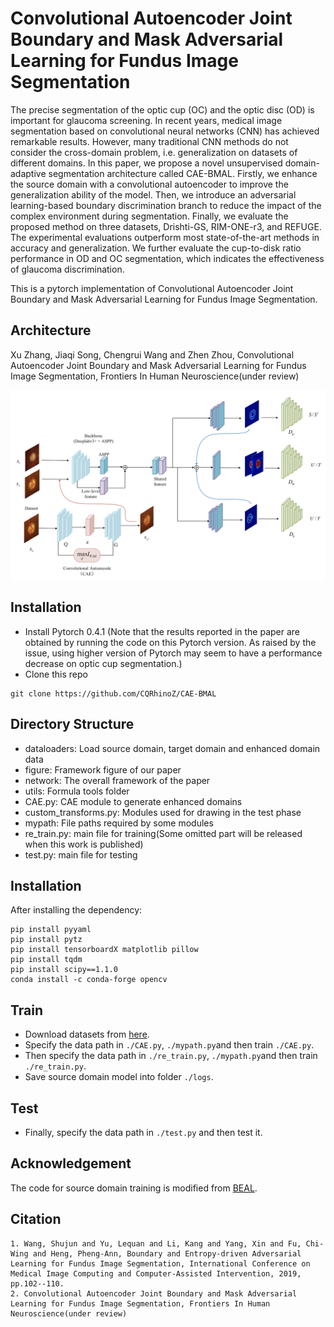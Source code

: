 # Convolutional Autoencoder Joint Boundary and Mask Adversarial Learning for Fundus Image Segmentation

The precise segmentation of the optic cup (OC) and the optic disc (OD) is important for glaucoma screening. In recent years, medical image segmentation based on convolutional neural networks (CNN) has achieved remarkable results. However, many traditional CNN methods do not consider the cross-domain problem, i.e. generalization on datasets of different domains. In this paper, we propose a novel unsupervised domain-adaptive segmentation architecture called CAE-BMAL. Firstly, we enhance the source domain with a convolutional autoencoder to improve the generalization ability of the model. Then, we introduce an adversarial learning-based boundary discrimination branch to reduce the impact of the complex environment during segmentation. Finally, we evaluate the proposed method on three datasets, Drishti-GS, RIM-ONE-r3, and REFUGE. The experimental evaluations outperform most state-of-the-art methods in accuracy and generalization. We further evaluate the cup-to-disk ratio performance in OD and OC segmentation, which indicates the effectiveness of glaucoma discrimination.

This is a pytorch implementation of Convolutional Autoencoder Joint Boundary and Mask Adversarial Learning for Fundus Image Segmentation. 

## Architecture

Xu Zhang, Jiaqi Song, Chengrui Wang and Zhen Zhou, Convolutional Autoencoder Joint Boundary and Mask Adversarial Learning for Fundus Image Segmentation, Frontiers In Human Neuroscience(under review)

<p align="center">
  <img src="figure/framework.png">
</p>

## Installation

- Install Pytorch 0.4.1 (Note that the results reported in the paper are obtained by running the code on this Pytorch version. As raised by the issue, using higher version of Pytorch may seem to have a performance decrease on optic cup segmentation.)
- Clone this repo

```
git clone https://github.com/CQRhinoZ/CAE-BMAL
```

## Directory Structure

- dataloaders: Load source domain, target domain and enhanced domain data
- figure: Framework figure of our paper
- network: The overall framework of the paper
- utils: Formula tools folder
- CAE.py: CAE module to generate enhanced domains
- custom_transforms.py: Modules used for drawing in the test phase
- mypath: File paths required by some modules
- re_train.py: main file for training(Some omitted part will be released when this work is published)
- test.py: main file for testing

## Installation

After installing the dependency:

    pip install pyyaml
    pip install pytz
    pip install tensorboardX matplotlib pillow 
    pip install tqdm
    pip install scipy==1.1.0
    conda install -c conda-forge opencv

## Train

- Download datasets from [here](https://drive.google.com/file/d/1B7ArHRBjt2Dx29a3A6X_lGhD0vDVr3sy/view).
- Specify the data path in `./CAE.py`, `./mypath.py`and then train `./CAE.py`.
- Then specify the data path in `./re_train.py`, `./mypath.py`and then train `./re_train.py`.
- Save source domain model into folder `./logs`.

## Test
- Finally, specify the data path in `./test.py` and then test it.

## Acknowledgement

The code for source domain training is modified from [BEAL](https://github.com/emma-sjwang/BEAL/).

## Citation
```
1. Wang, Shujun and Yu, Lequan and Li, Kang and Yang, Xin and Fu, Chi-Wing and Heng, Pheng-Ann, Boundary and Entropy-driven Adversarial Learning for Fundus Image Segmentation, International Conference on Medical Image Computing and Computer-Assisted Intervention, 2019, pp.102--110.
2. Convolutional Autoencoder Joint Boundary and Mask Adversarial Learning for Fundus Image Segmentation, Frontiers In Human Neuroscience(under review)
```

